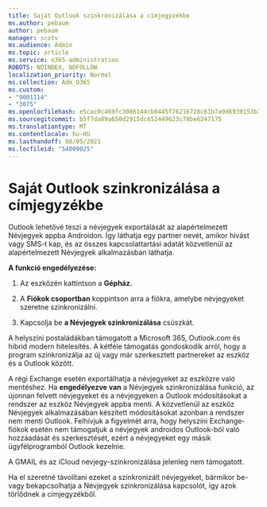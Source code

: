 ```yaml
---
title: Saját Outlook szinkronizálása a címjegyzékbe
ms.author: pebaum
author: pebaum
manager: scotv
ms.audience: Admin
ms.topic: article
ms.service: o365-administration
ROBOTS: NOINDEX, NOFOLLOW
localization_priority: Normal
ms.collection: Adm_O365
ms.custom:
- "9001114"
- "3075"
ms.openlocfilehash: e5cac0c469fc3086144cb0445f76216728c61b7a9d6939153b36aacfde095b08
ms.sourcegitcommit: b5f7da89a650d2915dc652449623c78be6247175
ms.translationtype: MT
ms.contentlocale: hu-HU
ms.lasthandoff: 08/05/2021
ms.locfileid: "54009025"
---
```

# <a name="sync-my-outlook-contacts-to-my-address-book"></a>Saját Outlook szinkronizálása a címjegyzékbe

Outlook lehetővé teszi a névjegyek exportálását az alapértelmezett Névjegyek appba Androidon. Így láthatja egy partner nevét, amikor hívást vagy SMS-t kap, és az összes kapcsolattartási adatát közvetlenül az alapértelmezett Névjegyek alkalmazásban láthatja.
 
**A funkció engedélyezése:**
 
1. Az eszközén kattintson a **Gépház.**

2. A **Fiókok csoportban** koppintson arra a fiókra, amelybe névjegyeket szeretne szinkronizálni.

3. Kapcsolja be **a Névjegyek szinkronizálása** csúszkát.
 
A helyszíni postaládákban támogatott a Microsoft 365, Outlook.com és hibrid modern hitelesítés. A kétféle támogatás gondoskodik arról, hogy a program szinkronizálja az új vagy már szerkesztett partnereket az eszköz és a Outlook között.
 
A régi Exchange esetén exportálhatja a névjegyeket az eszközre való mentéshez. Ha **engedélyezve van** a Névjegyek szinkronizálása funkció, az újonnan felvett névjegyeket és a névjegyeken a Outlook módosításokat a rendszer az eszköz Névjegyek appba menti. A közvetlenül az eszköz Névjegyek alkalmazásában készített módosításokat azonban a rendszer nem menti Outlook. Felhívjuk a figyelmét arra, hogy helyszíni Exchange-fiókok esetén nem támogatjuk a névjegyek androidos Outlook-ból való hozzáadását és szerkesztését, ezért a névjegyeket egy másik ügyfélprogramból Outlook kezelnie.
 
A GMAIL és az iCloud névjegy-szinkronizálása jelenleg nem támogatott.
 
Ha el szeretné távolítani ezeket a szinkronizált névjegyeket, bármikor be- vagy bekapcsolhatja a Névjegyek szinkronizálása kapcsolót, így azok törlődnek a címjegyzékből. 

